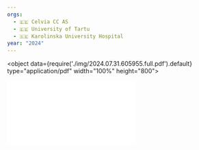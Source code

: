 ```yaml
---
orgs:
  - 🇪🇪 Celvia CC AS
  - 🇪🇪 University of Tartu
  - 🇸🇪 Karolinska University Hospital
year: "2024"
---
```


<object data={require('./img/2024.07.31.605955.full.pdf').default} type="application/pdf" width="100%" height="800"></object>

![](img/2024.07.31.605955.full.pdf)